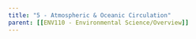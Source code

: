 ```yaml
---
title: "5 - Atmospheric & Oceanic Circulation"
parent: [[ENV110 - Environmental Science/Overview]]
---
```

